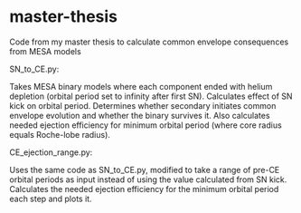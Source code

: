 # master-thesis
Code from my master thesis to calculate common envelope consequences from MESA models

SN_to_CE.py: 

Takes MESA binary models where each component ended with helium depletion (orbital period set to infinity after first SN).
Calculates effect of SN kick on orbital period.
Determines whether secondary initiates common envelope evolution and whether the binary survives it.
Also calculates needed ejection efficiency for minimum orbital period (where core radius equals Roche-lobe radius).

CE_ejection_range.py:

Uses the same code as SN_to_CE.py, modified to take a range of pre-CE orbital periods as input instead of using the value calculated from SN kick.
Calculates the needed ejection efficiency for the minimum orbital period each step and plots it.
